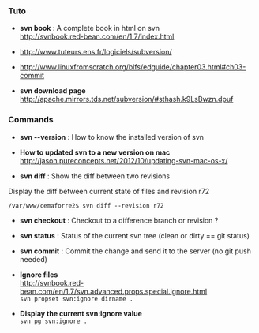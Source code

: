 ### Tuto
* **svn book** : A complete book in html on svn    
http://svnbook.red-bean.com/en/1.7/index.html
* http://www.tuteurs.ens.fr/logiciels/subversion/
* http://www.linuxfromscratch.org/blfs/edguide/chapter03.html#ch03-commit

* **svn download page**   http://apache.mirrors.tds.net/subversion/#sthash.k9LsBwzn.dpuf

### Commands
* **svn --version** : How to know the installed version of svn   
* **How to updated svn to a new version on mac**    
http://jason.pureconcepts.net/2012/10/updating-svn-mac-os-x/

* **svn diff** : Show the diff between two revisions   

Display the diff between current state of files and revision r72
```
/var/www/cemaforre2$ svn diff --revision r72
```

* **svn checkout** : Checkout to a difference branch or revision ?
* **svn status** : Status of the current svn tree (clean or dirty == git status)
* **svn commit** : Commit the change and send it to the server (no git push needed)

* **Ignore files**   
http://svnbook.red-bean.com/en/1.7/svn.advanced.props.special.ignore.html   
````svn propset svn:ignore dirname .````
* **Display the current svn:ignore value**   
````svn pg svn:ignore .````

